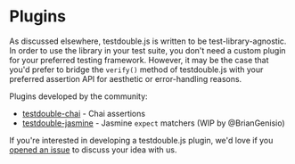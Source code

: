 # Plugins

As discussed elsewhere, testdouble.js is written to be test-library-agnostic. In
order to use the library in your test suite, you don't need a custom plugin for
your preferred testing framework. However, it may be the case that you'd prefer
to bridge the `verify()` method of testdouble.js with your preferred assertion
API for aesthetic or error-handling reasons.

Plugins developed by the community:

* [testdouble-chai](https://github.com/basecase/testdouble-chai) - Chai assertions
* [testdouble-jasmine](https://github.com/testdouble/testdouble.js/issues/41) -
Jasmine `expect` matchers (WIP by @BrianGenisio)

If you're interested in developing a testdouble.js plugin, we'd love if you
[opened an issue](https://github.com/testdouble/testdouble.js/issues/new) to
discuss your idea with us.
